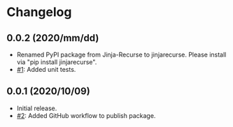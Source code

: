 # Changelog

## 0.0.2 (2020/mm/dd)

* Renamed PyPI package from Jinja-Recurse to jinjarecurse. Please install via "pip install jinjarecurse".
* [#1](https://github.com/diginc/Jinja-Recurse/issues/1): Added unit tests.

## 0.0.1 (2020/10/09)

* Initial release.
* [#2](https://github.com/diginc/Jinja-Recurse/issues/2): Added GitHub workflow to publish package.
